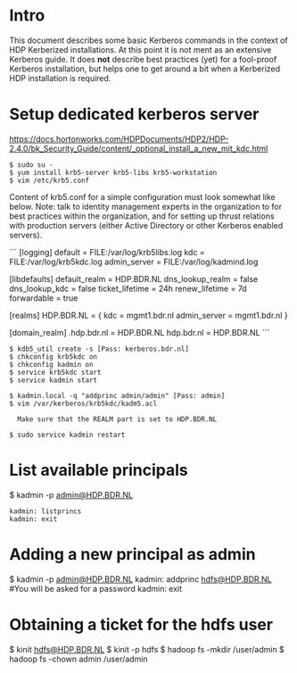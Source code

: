 # Intro

This document describes some basic Kerberos commands in the context of HDP
Kerberized installations. At this point it is not ment as an extensive Kerberos
guide. It does **not** describe best practices (yet) for a fool-proof Kerberos
installation, but helps one to get around a bit when a Kerberized HDP installation
is required.

# Setup dedicated kerberos server

https://docs.hortonworks.com/HDPDocuments/HDP2/HDP-2.4.0/bk_Security_Guide/content/_optional_install_a_new_mit_kdc.html

    $ sudo su -
    $ yum install krb5-server krb5-libs krb5-workstation
    $ vim /etc/krb5.conf


Content of krb5.conf for a simple configuration must look somewhat like below.
Note: talk to identity management experts in the organization to for best
practices within the organization, and for setting up thrust relations with
production servers (either Active Directory or other Kerberos enabled servers).

´´´
[logging]
    default = FILE:/var/log/krb5libs.log
    kdc = FILE:/var/log/krb5kdc.log
    admin_server = FILE:/var/log/kadmind.log

[libdefaults]
    default_realm = HDP.BDR.NL
    dns_lookup_realm = false
    dns_lookup_kdc = false
    ticket_lifetime = 24h
    renew_lifetime = 7d
    forwardable = true

[realms]
    HDP.BDR.NL = {
        kdc = mgmt1.bdr.nl
        admin_server = mgmt1.bdr.nl
    }

[domain_realm]
    .hdp.bdr.nl = HDP.BDR.NL
    hdp.bdr.nl = HDP.BDR.NL
´´´

    $ kdb5_util create -s [Pass: kerberos.bdr.nl]
    $ chkconfig krb5kdc on
    $ chkconfig kadmin on
    $ service krb5kdc start
    $ service kadmin start

    $ kadmin.local -q "addprinc admin/admin" [Pass: admin]
    $ vim /var/kerberos/krb5kdc/kadm5.acl

      Make sure that the REALM part is set to HDP.BDR.NL

    $ sudo service kadmin restart

# List available principals

$ kadmin -p admin@HDP.BDR.NL

    kadmin: listprincs
    kadmin: exit

# Adding a new principal as admin

$ kadmin -p admin@HDP.BDR.NL
    kadmin: addprinc hdfs@HDP.BDR.NL
    #You will be asked for a password
    kadmin: exit

# Obtaining a ticket for the hdfs user

$ kinit hdfs@HDP.BDR.NL
$ kinit -p hdfs
$ hadoop fs -mkdir /user/admin
$ hadoop fs -chown admin /user/admin

#
